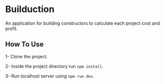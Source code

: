 # Builduction

An application for building constructors to calculate each project cost and profit.

## How To Use

1- Clone the project.

2- Inside the project directory run `npm install`.

3- Run localhost server using `npm run dev`.
